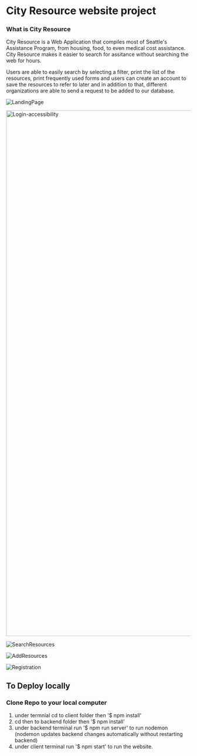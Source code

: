 # City Resource website project

### What is City Resource
City Resource is a Web Application that compiles most of Seattle's Assistance Program, from housing, food, to even medical cost assistance. City Resource makes it easier to search for assitance without searching the web for hours.

Users are able to easily search by selecting a filter, print the list of the resources, print frequently used forms and users can create an account to save the resources to refer to later and in addition to that, different organizations are able to send a request to be added to our database.


![LandingPage](https://user-images.githubusercontent.com/57070340/135529323-9cebcdc2-fa92-4ec1-906e-18010ec5676c.png)


<img width="1431" alt="Login-accessibility" src="https://user-images.githubusercontent.com/57070340/135529617-42e57ba2-6a4a-48c5-8e89-3061510ec93e.png">


![SearchResources](https://user-images.githubusercontent.com/57070340/135530657-18d80cd5-3bad-4d70-add3-2bd442895dda.png)


![AddResources](https://user-images.githubusercontent.com/57070340/135529447-d81e94e6-acf9-4e21-852c-8b6da0d221be.png)


![Registration](https://user-images.githubusercontent.com/57070340/135529558-f017268f-4aa6-4fd6-ae80-dd75e2e87151.png)


## To Deploy locally

### Clone Repo to your local computer
1. under termnial cd to client folder then '$ npm install'
2. cd then to backend folder then '$ npm install'
3. under backend terminal run '$ npm run server' to run nodemon (nodemon updates backend changes automatically without restarting backend)
4. under client terminal run '$ npm start' to run the website.

